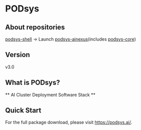 # PODsys

## About repositories
[podsys-shell](https://github.com/PODsys-ai/podsys-shell.git) -> Launch [podsys-ainexus](https://github.com/PODsys-ai/podsys-ainexus.git)(includes [podsys-core](https://github.com/PODsys-ai/podsys-core))

## Version
v3.0
## What is PODsys?
** AI Cluster Deployment Software Stack **

## Quick Start
For the full package download, please visit https://podsys.ai/.
